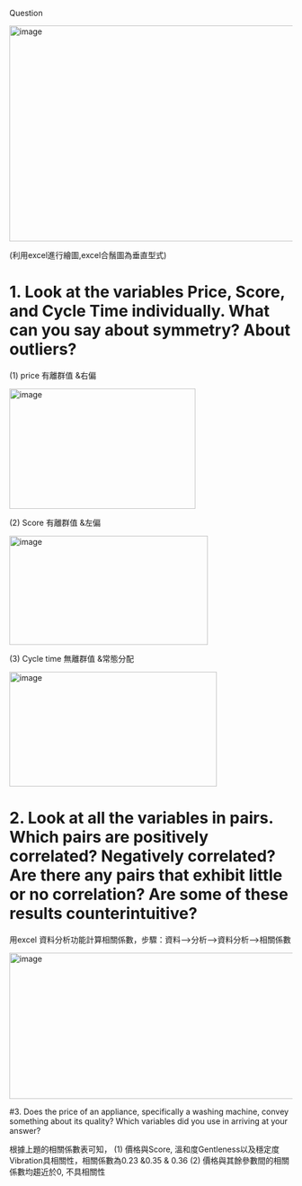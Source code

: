 Question 

<img width="676" height="384" alt="image" src="https://github.com/user-attachments/assets/0d0bcde7-dba2-4652-9c35-482d7344060d" />



(利用excel進行繪圖,excel合鬚圖為垂直型式)

# 1. Look at the variables Price, Score, and Cycle Time individually. What can you say about symmetry? About outliers?
(1) price 有離群值 &右偏

<img width="331" height="214" alt="image" src="https://github.com/user-attachments/assets/52578e62-5e84-4e89-93a7-24f0a665c9cc" />


(2) Score 有離群值 &左偏

<img width="353" height="194" alt="image" src="https://github.com/user-attachments/assets/ff5a0af8-9aa8-46b9-8941-77db34b6ba71" />

(3) Cycle time 無離群值 &常態分配

<img width="369" height="204" alt="image" src="https://github.com/user-attachments/assets/a0609ad1-ae6d-42da-bf24-b50dbb683bd0" />





# 2. Look at all the variables in pairs. Which pairs are positively correlated? Negatively correlated? Are there any pairs that exhibit little or no correlation? Are some of these results counterintuitive?

用excel 資料分析功能計算相關係數，步驟：資料-->分析-->資料分析-->相關係數

<img width="745" height="260" alt="image" src="https://github.com/user-attachments/assets/e14197ff-978e-4748-95a9-2e88a2b9c5ce" />


#3. Does the price of an appliance, specifically a washing machine, convey something about its quality? Which variables did you use in arriving at your answer?

根據上題的相關係數表可知，
(1) 價格與Score, 溫和度Gentleness以及穩定度Vibration具相關性，相關係數為0.23 &0.35 & 0.36 
(2) 價格與其餘參數間的相關係數均趨近於0, 不具相關性
